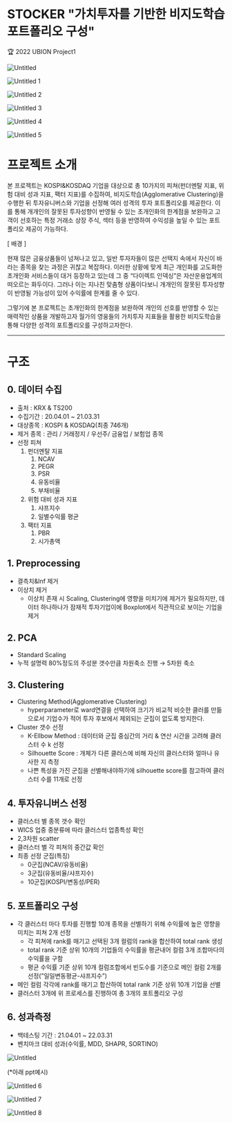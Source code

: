 # **STOCKER "가치투자를 기반한 비지도학습 포트폴리오 구성"**

🏆 2022 UBION Project1

![Untitled](https://user-images.githubusercontent.com/88031549/205055658-286ea206-1f43-4979-babb-0c4d73f14bac.jpeg)

![Untitled 1](https://user-images.githubusercontent.com/88031549/205056311-73bfbb0d-aadf-4760-b1d8-5d7fb6d4b4a5.jpeg)

![Untitled 2](https://user-images.githubusercontent.com/88031549/205056394-b5e4df7d-428e-4274-bae6-4c3c57f5b985.jpeg)

![Untitled 3](https://user-images.githubusercontent.com/88031549/205056428-0120c124-357f-4308-bdcd-46245d93858b.jpeg)

![Untitled 4](https://user-images.githubusercontent.com/88031549/205056477-adfddfbd-c29e-42bf-b522-730b7c8c4069.jpeg)

![Untitled 5](https://user-images.githubusercontent.com/88031549/205056509-3f95be7f-7c1e-4675-9a14-66149a9d2994.jpeg)

# **프로젝트 소개**

본 프로젝트는 KOSPI&KOSDAQ 기업을 대상으로 총 10가지의 피쳐(펀더멘탈 지표, 위험 대비 성과 지표, 팩터 지표)를 수집하여, 비지도학습(Agglomerative Clustering)을 수행한 뒤 투자유니버스와 기업을 선정해 여러 성격의 투자 포트폴리오를 제공한다. 이를 통해 개개인의 잘못된 투자성향이 반영될 수 있는 초개인화의 한계점을 보완하고 고객이 선호하는 특정 거래소 상장 주식, 섹터 등을 반영하여 수익성을 높일 수 있는 포트폴리오 제공이 가능하다.

[ 배경 ]

현재 많은 금융상품들이 넘쳐나고 있고, 일반 투자자들이 많은 선택지 속에서 자신이 바라는 종목을 찾는 과정은 귀찮고 복잡하다. 이러한 상황에 맞게 최근 개인화를 고도화한 초개인화 서비스들이 대거 등장하고 있는데 그 중 “다이렉트 인덱싱”은 자산운용업계의 떠오르는 화두이다. 그러나 이는 지나친 맞춤형 상품이다보니 개개인의 잘못된 투자성향이 반영될 가능성이 있어 수익률에 한계를 줄 수 있다.

 그렇기에 본 프로젝트는 초개인화의 한계점을 보완하여 개인의 선호를 반영할 수 있는 매력적인 상품을 개발하고자 월가의 영웅들의 가치투자 지표들을 활용한 비지도학습을 통해 다양한 성격의 포트폴리오를 구성하고자한다.

---

# **구조**

## **0. 데이터 수집**

- 출처 : KRX & TS200
- 수집기간 : 20.04.01 ~ 21.03.31
- 대상종목 : KOSPI & KOSDAQ(최종 746개)
- 제거 종목 : 관리 / 거래정지 / 우선주/ 금융업 / 보험업 종목
- 선정 피쳐
    1. 펀더멘탈 지표
        1. NCAV
        2. PEGR
        3. PSR
        4. 유동비율
        5. 부채비율
    2. 위험 대비 성과 지표
        1. 샤프지수
        2. 일별수익률 평균
    3. 팩터 지표
        1. PBR
        2. 시가총액

## 1. Preprocessing

- 결측치&Inf 제거
- 이상치 제거
  - 이상치 존재 시 Scaling, Clustering에 영향을 미치기에 제거가 필요하지만, 데이터 하나하나가 잠재적 투자기업이에 Boxplot에서 직관적으로 보이는 기업을 제거

## 2. PCA

- Standard Scaling
- 누적 설명력 80%정도의 주성분 갯수만큼 차원축소 진행 → 5차원 축소

## 3. Clustering

- Clustering Method(Agglomerative Clustering)
    - hyperparameter로 ward연결을 선택하여 크기가 비교적 비슷한 클러를 만듦으로서 기업수가 적어 투자 후보에서 제외되는 군집이 없도록 방지한다.
- Cluster 갯수 선정
    - K-Ellbow Method : 데이터와 군집 중심간의 거리 & 연산 시간을 고려해 클러스터 수 k 선정
    - Silhouette Score : 개체가 다른 클러스에 비해 자신의 클러스터와 얼마나 유사한 지 측정
    - 나쁜 특성을 가진 군집을 선별해내야하기에 silhouette score를 참고하여 클러스터 수를 11개로 선정

## 4. 투자유니버스 선정

- 클러스터 별 종목 갯수 확인
- WICS 업중 중분류에 따라 클러스터 업종특성 확인
- 2,3차원 scatter
- 클러스터 별 각 피쳐의 중간값 확인
- 최종 선정 군집(특징)
    - 0군집(NCAV/유동비율)
    - 3군집(유동비율/샤프지수)
    - 10군집(KOSPI/변동성/PER)

## 5. 포트폴리오 구성

- 각 클러스터 마다 투자를 진행할 10개 종목을 선별하기 위해 수익률에 높은 영향을 미치는 피쳐 2개 선정
    - 각 피쳐에 rank를 매기고 선택된 3개 컬럼의 rank을 합산하여 total rank 생성
    - total rank 기준 상위 10개의 기업들의 수익률을 평균내어 컬럼 3개 조합마다의 수익률을 구함
    - 평균 수익률 기준 상위 10개 컬럼조합에서 빈도수를 기준으로 메인 컬럼 2개를 선정(”일일변동평균-샤프지수”)
- 메인 컬럼 각각에 rank를 매기고 합산하여 total rank 기준 상위 10개 기업을 선별
- 클러스터 3개에 위 프로세스를 진행하여 총 3개의 포트폴리오 구성

## 6. 성과측정

- 백테스팅 기간 : 21.04.01 ~ 22.03.31
- 벤치마크 대비 성과(수익률, MDD, SHAPR, SORTINO)

![Untitled](https://user-images.githubusercontent.com/88031549/205056688-65bfeddd-4ccb-4a5b-b9b9-becb4593ef15.png)

(*아래 ppt예시)

![Untitled 6](https://user-images.githubusercontent.com/88031549/205056568-4346b3a2-d21d-4b55-8652-294c06ce48e1.jpeg)

![Untitled 7](https://user-images.githubusercontent.com/88031549/205056626-2a7ec4a1-5e6a-48f7-a63d-282c469802c5.jpeg)

![Untitled 8](https://user-images.githubusercontent.com/88031549/205056661-c7141e95-f81d-487e-a2c0-25b3de9a12d1.jpeg)

